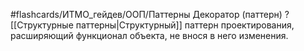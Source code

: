 #flashcards/ИТМО_гейдев/ООП/Паттерны
Декоратор (паттерн)
?
[[Структурные паттерны|Структурный]] паттерн проектирования, расширяющий функционал объекта, не внося в него изменения.
